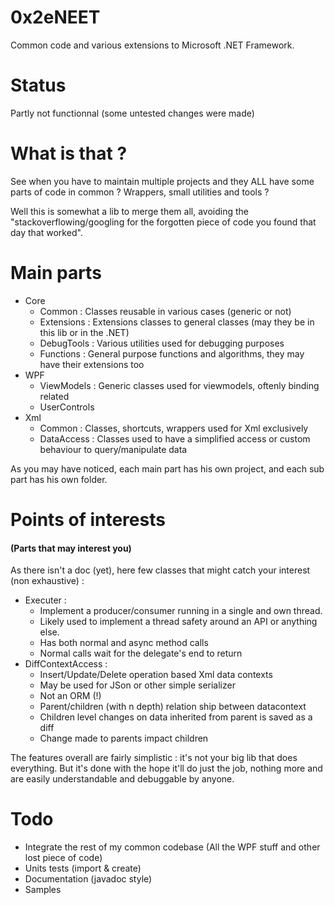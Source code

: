 # 0x2eNEET 
Common code and various extensions to Microsoft .NET Framework.
# Status
Partly not functionnal (some untested changes were made)
# What is that ?
See when you have to maintain multiple projects and they ALL have some parts of code in common ?
Wrappers, small utilities and tools ? 

Well this is somewhat a lib to merge them all, avoiding the "stackoverflowing/googling for the forgotten piece of code you found that day that worked".

# Main parts 
* Core
    * Common : Classes reusable in various cases (generic or not)
    * Extensions : Extensions classes to general classes (may they be in this lib or in the .NET)
    * DebugTools : Various utilities used for debugging purposes
    * Functions : General purpose functions and algorithms, they may have their extensions too
*  WPF
    * ViewModels : Generic classes used for viewmodels, oftenly binding related
    * UserControls
* Xml
    * Common : Classes, shortcuts, wrappers used for Xml exclusively
    * DataAccess : Classes used to have a simplified access or custom behaviour to query/manipulate data

As you may have noticed, each main part has his own project, and each sub part has his own folder.

# Points of interests
  
#### (Parts that may interest you)
As there isn't a doc (yet), here few classes that might catch your interest (non exhaustive) :
  * Executer : 
    * Implement a producer/consumer running in a single and own thread. 
    * Likely used to implement a thread safety around an API or anything else.
    * Has both normal and async method calls
    * Normal calls wait for the delegate's end to return
  * DiffContextAccess :
    * Insert/Update/Delete operation based Xml data contexts
    * May be used for JSon or other simple serializer
    * Not an ORM (!)
    * Parent/children (with n depth) relation ship between datacontext
    * Children level changes on data inherited from parent is saved as a diff
    * Change made to parents impact children

The features overall are fairly simplistic : it's not your big lib that does everything. 
But it's done with the hope it'll do just the job, nothing more and are easily understandable and debuggable by anyone.

# Todo

 * Integrate the rest of my common codebase (All the WPF stuff and other lost piece of code)
 * Units tests (import & create)
 * Documentation (javadoc style)
 * Samples
